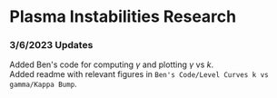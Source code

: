 # Plasma Instabilities Research

### 3/6/2023 Updates
Added Ben's code for computing $\gamma$ and plotting $\gamma$ vs $k$.   
Added readme with relevant figures in `Ben's Code/Level Curves k vs gamma/Kappa Bump`.
